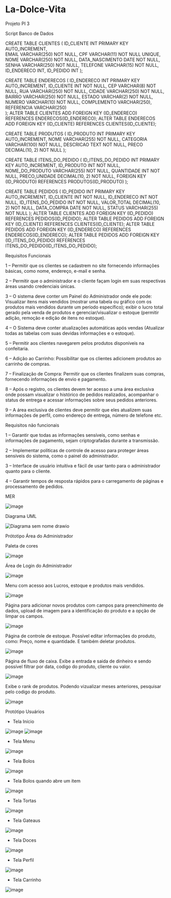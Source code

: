 # La-Dolce-Vita
Projeto PI 3

Script Banco de Dados

CREATE TABLE CLIENTES (
    ID_CLIENTE INT PRIMARY KEY AUTO_INCREMENT,	 
    EMAIL VARCHAR(250) NOT NULL,
    CPF VARCHAR(11) NOT NULL UNIQUE,
    NOME VARCHAR(250) NOT NULL,
    DATA_NASCIMENTO DATE NOT NULL,
    SENHA VARCHAR(250) NOT NULL,
    TELEFONE VARCHAR(15) NOT NULL,
    ID_ENDERECO INT,
    ID_PEDIDO INT
);
	
CREATE TABLE ENDERECOS (
    ID_ENDERECO INT PRIMARY KEY AUTO_INCREMENT,
    ID_CLIENTE INT NOT NULL,
    CEP VARCHAR(8) NOT NULL,
    RUA VARCHAR(250) NOT NULL,
    CIDADE VARCHAR(250) NOT NULL,
    BAIRRO VARCHAR(250) NOT NULL,
    ESTADO VARCHAR(2) NOT NULL,
    NUMERO VARCHAR(10) NOT NULL,
    COMPLEMENTO VARCHAR(250),
    REFERENCIA VARCHAR(250)  
);
    ALTER TABLE CLIENTES ADD FOREIGN KEY (ID_ENDERECO) REFERENCES ENDERECOS(ID_ENDERECO);
    ALTER TABLE ENDERECOS ADD FOREIGN KEY (ID_CLIENTE) REFERENCES CLIENTES(ID_CLIENTE);	
	
    
CREATE TABLE PRODUTOS (
    ID_PRODUTO INT PRIMARY KEY AUTO_INCREMENT,
    NOME VARCHAR(255) NOT NULL,
    CATEGORIA VARCHAR(100) NOT NULL,
    DESCRICAO TEXT NOT NULL,
    PRECO DECIMAL(10, 2) NOT NULL
);

CREATE TABLE ITENS_DO_PEDIDO (
    ID_ITENS_DO_PEDIDO INT PRIMARY KEY AUTO_INCREMENT,
    ID_PRODUTO INT NOT NULL,
    NOME_DO_PRODUTO VARCHAR(255) NOT NULL,
    QUANTIDADE INT NOT NULL,
    PRECO_UNIDADE DECIMAL(10, 2) NOT NULL,
    FOREIGN KEY (ID_PRODUTO) REFERENCES PRODUTOS(ID_PRODUTO)
);
    	
CREATE TABLE PEDIDOS (
    ID_PEDIDO INT PRIMARY KEY AUTO_INCREMENT,
    ID_CLIENTE INT NOT NULL,
    ID_ENDERECO INT NOT NULL,
    ID_ITENS_DO_PEDIDO INT NOT NULL,
    VALOR_TOTAL DECIMAL(10, 2) NOT NULL,
    DATA_COMPRA DATE NOT NULL,
    STATUS VARCHAR(255) NOT NULL
);
    ALTER TABLE CLIENTES ADD FOREIGN KEY (ID_PEDIDO) REFERENCES PEDIDOS(ID_PEDIDO);	
    ALTER TABLE PEDIDOS ADD FOREIGN KEY (ID_CLIENTE) REFERENCES CLIENTES(ID_CLIENTE);
    ALTER TABLE PEDIDOS ADD FOREIGN KEY (ID_ENDERECO) REFERENCES ENDERECOS(ID_ENDERECO);
    ALTER TABLE PEDIDOS ADD FOREIGN KEY (ID_ITENS_DO_PEDIDO) REFERENCES ITENS_DO_PEDIDO(ID_ITENS_DO_PEDIDO); 
 
Requisitos Funcionais

1 – Permitir que os clientes se cadastrem no site fornecendo informações básicas, como nome,
endereço, e-mail e senha.

2 – Permitir que o administrador e o cliente façam login em suas respectivas áreas usando
credenciais únicas.

3 – O sistema deve conter um Painel do Administrador onde ele pode: Visualizar itens mais
vendidos (mostrar uma tabela ou gráfico com os produtos mais vendidos durante um período
específico); exibir o lucro total gerado pela venda de produtos e gerenciar/visualizar o estoque
(permitir adição, remoção e edição de itens no estoque).

4 – O Sistema deve conter atualizações automáticas após vendas (Atualizar todas as tabelas
com suas devidas informações e o estoque).

5 – Permitir aos clientes navegarem pelos produtos disponíveis na confeitaria.

6 – Adição ao Carrinho: Possibilitar que os clientes adicionem produtos ao carrinho de compras.

7 – Finalização de Compra: Permitir que os clientes finalizem suas compras, fornecendo
informações de envio e pagamento.

8 – Após o registro, os clientes devem ter acesso a uma área exclusiva onde possam visualizar o
histórico de pedidos realizados, acompanhar o status de entrega e acessar informações sobre
seus pedidos anteriores.

9 – A área exclusiva de clientes deve permitir que eles atualizem suas informações de perfil,
como endereço de entrega, número de telefone etc.

Requisitos não funcionais

1 – Garantir que todas as informações sensíveis, como senhas e informações de pagamento,
sejam criptografadas durante a transmissão.

2 – Implementar políticas de controle de acesso para proteger áreas sensíveis do sistema, como
o painel do administrador.

3 – Interface de usuário intuitiva e fácil de usar tanto para o administrador quanto para o cliente.

4 – Garantir tempos de resposta rápidos para o carregamento de páginas e processamento de
pedidos.

MER

![image](https://github.com/JoaoRodrigues10/la-dolce-vita/assets/143283670/e6563e83-04e3-44f9-9de9-242e0c6d4a6e)

 Diagrama UML
 
 ![Diagrama sem nome drawio](https://github.com/JoaoRodrigues10/la-dolce-vita/assets/133686132/cd1bf181-36ed-4905-8004-941210c838b0)

Prótotipo Área do Administrador

Paleta de cores

![image](https://github.com/JoaoRodrigues10/la-dolce-vita/assets/143104412/e2f9d27a-e952-4352-91e0-34f77530edf2)

Área de Login do Administrador

![image](https://github.com/JoaoRodrigues10/la-dolce-vita/assets/143104412/086721f4-5b3c-4757-8558-a6f14e49110a)

Menu com acesso aos Lucros, estoque e produtos mais vendidos.

![image](https://github.com/JoaoRodrigues10/la-dolce-vita/assets/143104412/e70a293b-f06e-41e3-99cd-4ad0f7919ec2)

Página para adicionar novos produtos com campos para preenchimento de dados, upload de imagem para a identificação do produto 
e a opção de limpar os campos.

![image](https://github.com/JoaoRodrigues10/la-dolce-vita/assets/143104412/536ae04f-33c2-4029-b6e7-7dd8b0d298ac)

Página de controle de estoque. Possível editar informações do produto, como: Preço, nome e quantidade. E também deletar produtos.

![image](https://github.com/JoaoRodrigues10/la-dolce-vita/assets/143104412/6f193800-0083-4e0b-a062-326a4419dd6a)

Página de fluxo de caixa. Exibe a entrada e saida de dinheiro e sendo possível filtrar por data, codigo do produto, cliente ou valor.

![image](https://github.com/JoaoRodrigues10/la-dolce-vita/assets/143104412/77b2cd43-4520-4bcc-b3d3-e99283e5787f)


Exibe o rank de produtos. Podendo vizualizar meses anteriores, pesquisar pelo codigo do produto. 

![image](https://github.com/JoaoRodrigues10/la-dolce-vita/assets/143104412/662f8b14-9ab6-428b-94a3-06019cb8355c)



Protótipo Usuários


- Tela Início

![image](https://github.com/JoaoRodrigues10/la-dolce-vita/assets/89986701/f446e8e2-e271-4df6-bfb5-353177e4979f)
![image](https://github.com/JoaoRodrigues10/la-dolce-vita/assets/89986701/69ce2152-4e7a-4306-a678-eaddda4362a0)

- Tela Menu

![image](https://github.com/JoaoRodrigues10/la-dolce-vita/assets/89986701/6539a577-5597-4232-a798-9ad324d8ddf3)

- Tela Bolos
  
![image](https://github.com/JoaoRodrigues10/la-dolce-vita/assets/89986701/2c6a5be2-7b40-4a76-b344-2aa5f6fa6ca3)

- Tela Bolos quando abre um item

![image](https://github.com/JoaoRodrigues10/la-dolce-vita/assets/89986701/29a96c90-7f65-4805-8490-6caf57203a17)

- Tela Tortas

![image](https://github.com/JoaoRodrigues10/la-dolce-vita/assets/89986701/da6a7a23-f76a-4bfd-a2b4-97d821776cb9)

- Tela Gateaus

![image](https://github.com/JoaoRodrigues10/la-dolce-vita/assets/89986701/023cebec-4e4f-4784-8c06-0ee4633bee97)

- Tela Doces

![image](https://github.com/JoaoRodrigues10/la-dolce-vita/assets/89986701/2113f5f7-63fe-4959-a2fd-e1f3ace1a3b1)

- Tela Perfil

![image](https://github.com/JoaoRodrigues10/la-dolce-vita/assets/89986701/571a9152-1873-42ce-94fc-416cd7cac18f)

- Tela Carrinho

![image](https://github.com/JoaoRodrigues10/la-dolce-vita/assets/89986701/fd50c136-abf2-4b04-831e-87ab98f4a60d)
